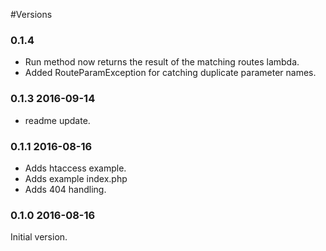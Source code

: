 #Versions

### 0.1.4

* Run method now returns the result of the matching routes lambda.
* Added RouteParamException for catching duplicate parameter names.

### 0.1.3 2016-09-14

* readme update.

### 0.1.1 2016-08-16

* Adds htaccess example.
* Adds example index.php
* Adds 404 handling.

### 0.1.0 2016-08-16

Initial version.

